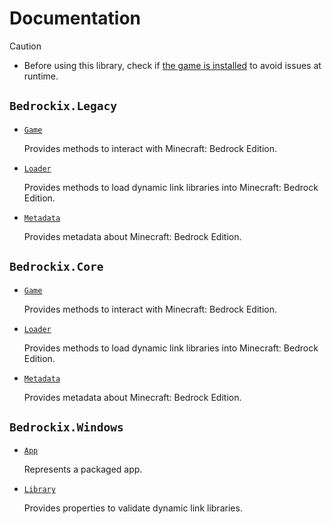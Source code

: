 # Documentation

> [!CAUTION]
> - Before using this library, check if [the game is installed](Windows/App.md#appinstalled) to avoid issues at runtime.

## `Bedrockix.Legacy`

- [`Game`](Legacy/Game.md)

    Provides methods to interact with Minecraft: Bedrock Edition.

- [`Loader`](Legacy/Loader.md)

    Provides methods to load dynamic link libraries into Minecraft: Bedrock Edition.

- [`Metadata`](Legacy/Metadata.md)

    Provides metadata about Minecraft: Bedrock Edition.

## `Bedrockix.Core`

- [`Game`](Core/Game.md)

    Provides methods to interact with Minecraft: Bedrock Edition.

- [`Loader`](Core/Loader.md)

    Provides methods to load dynamic link libraries into Minecraft: Bedrock Edition.

- [`Metadata`](Core/Metadata.md)

    Provides metadata about Minecraft: Bedrock Edition.

## `Bedrockix.Windows`

- [`App`](Windows/App.md)

    Represents a packaged app.

- [`Library`](Windows/Library.md)

    Provides properties to validate dynamic link libraries.
